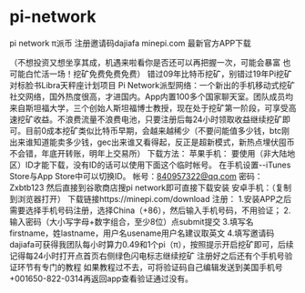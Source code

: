 # pi-network
pi network π派币 注册邀请码dajiafa minepi.com 最新官方APP下载


（不想投资又想坐享其成，机遇来啦看你是否还可以再把握一次，可能会暴富 也可能白忙活一场！挖矿免费免费免费）
错过09年比特币挖矿，别错过19年Pi挖矿
对标脸书Libra天秤座️计划项目
Pi Network派型网络：一个新出的手机移动式挖矿社交网络，国外热度很高，才进国内。App内置100多个国家聊天室。团队成员均来自斯坦福大学，三个创始人斯坦福博士教授，现在处于挖矿第一阶段，可享受高速挖矿收益。不浪费流量不浪费电池，只要注册后每24小时领取收益继续挖矿即可。目前0成本挖矿类似比特币早期，会越来越稀少（不要问能值多少钱，btc刚出来谁知道能卖多少钱，gec出来谁又看得起，反正是超新模式，新热点埋伏囤币不会错，年底开转账，明年上交易所）
下载方法：
苹果手机：
要使用（非大陆地区）ID才能下载，没有ID的话可以使用下面这个临时帐号。
在手机设置--iTunes Store与App Store中可以切换ID。
帐号：840957322@qq.com
密码：Zxbtb123
然后直接到谷歌商店搜pi network即可直接下载安装
安卓手机：（复制到浏览器打开）
下载链接https://minepi.com/download
注册：
1.安装APP之后需要选择手机号码注册，选择China（+86），然后输入手机号码，不用验证；
2.输入密码（大小写字母+数字组合，至少8位）点submit提交
3.填写名firstname，姓lastname，用户名usename用户名建议取英文
4.填写邀请码dajiafa可获得我团队每小时算力0.49和1个pi（π），按照提示开启挖矿即可，后续记得每24小时打开点首页右侧绿色闪电标志继续挖矿
注册好之后还有个手机号验证环节有专门的教程
如果教程过不去，可将验证码自己编辑发送到美国手机号+001650-822-0314再返回app查看验证通过没有。
